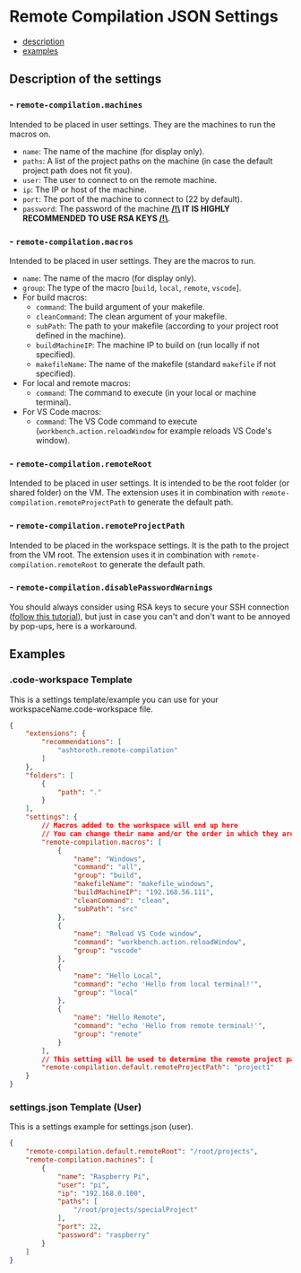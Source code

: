# Remote Compilation JSON Settings

- [description](#description-of-the-settings)
- [examples](#examples)


## Description of the settings

### - `remote-compilation.machines`
Intended to be placed in user settings. They are the machines to run the macros on.
- `name`: The name of the machine (for display only).
- `paths`: A list of the project paths on the machine (in case the default project path does not fit you).
- `user`: The user to connect to on the remote machine.
- `ip`: The IP or host of the machine.
- `port`: The port of the machine to connect to (22 by default).
- `password`: The password of the machine **<ins>/!\\</ins> IT IS HIGHLY RECOMMENDED TO USE RSA KEYS <ins>/!\\</ins>**.

### - `remote-compilation.macros`
Intended to be placed in user settings. They are the macros to run.
- `name`: The name of the macro (for display only).
- `group`: The type of the macro [`build`, `local`, `remote`, `vscode`].
- For build macros:
  - `command`: The build argument of your makefile.
  - `cleanCommand`: The clean argument of your makefile.
  - `subPath`: The path to your makefile (according to your project root defined in the machine).
  - `buildMachineIP`: The machine IP to build on (run locally if not specified).
  - `makefileName`: The name of the makefile (standard `makefile` if not specified).
- For local and remote macros:
  - `command`: The command to execute (in your local or machine terminal).
- For VS Code macros:
  - `command`: The VS Code command to execute (`workbench.action.reloadWindow` for example reloads VS Code's window).
  
### - `remote-compilation.remoteRoot`
Intended to be placed in user settings. It is intended to be the root folder (or shared folder) on the VM. The extension uses it in combination with `remote-compilation.remoteProjectPath` to generate the default path.

### - `remote-compilation.remoteProjectPath`
Intended to be placed in the workspace settings. It is the path to the project from the VM root. The extension uses it in combination with `remote-compilation.remoteRoot` to generate the default path.

### - `remote-compilation.disablePasswordWarnings`
You should always consider using RSA keys to secure your SSH connection ([follow this tutorial](https://kb.iu.edu/d/aews)), but just in case you can't and don't want to be annoyed by pop-ups, here is a workaround.

## Examples

### .code-workspace Template
This is a settings template/example you can use for your workspaceName.code-workspace file.
```json
{
    "extensions": {
        "recommendations": [
            "ashtoroth.remote-compilation"
        ]
    },
    "folders": [
        {
            "path": "."
        }
    ],
    "settings": {
        // Macros added to the workspace will end up here
        // You can change their name and/or the order in which they are displayed
        "remote-compilation.macros": [
            {
                "name": "Windows",
                "command": "all",
                "group": "build",
                "makefileName": "makefile_windows",
                "buildMachineIP": "192.168.56.111",
                "cleanCommand": "clean",
                "subPath": "src"
            },
            {
                "name": "Reload VS Code window",
                "command": "workbench.action.reloadWindow",
                "group": "vscode"
            },
            {
                "name": "Hello Local",
                "command": "echo 'Hello from local terminal!'",
                "group": "local"
            },
            {
                "name": "Hello Remote",
                "command": "echo 'Hello from remote terminal!'",
                "group": "remote"
            }
        ],
        // This setting will be used to determine the remote project path
        "remote-compilation.default.remoteProjectPath": "project1"
    }
}
```

### settings.json Template (User)
This is a settings example for settings.json (user).
```json
{
    "remote-compilation.default.remoteRoot": "/root/projects",
    "remote-compilation.machines": [
        {
            "name": "Raspberry Pi",
            "user": "pi",
            "ip": "192.168.0.100",
            "paths": [
                "/root/projects/specialProject"
            ],
            "port": 22,
            "password": "raspberry"
        }
    ]
}
```